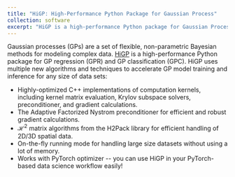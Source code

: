 ```yaml
---
title: "HiGP: High-Performance Python Package for Gaussian Process"
collection: software
excerpt: "HiGP is a high-performance Python package for Gaussian Process."
---
```


Gaussian processes (GPs) are a set of flexible, non-parametric Bayesian methods for modeling complex data. [HiGP](https://github.com/huanghua1994/HiGP) is a high-performance Python package for GP regression (GPR) and GP classification (GPC). HiGP uses multiple new algorithms and techniques to accelerate GP model training and inference for any size of data sets:

* Highly-optimized C++ implementations of computation kernels, including kernel matrix evaluation, Krylov subspace solvers, preconditioner, and gradient calculations.
* The Adaptive Factorized Nystrom preconditioner for efficient and robust gradient calculations.
* $\mathcal{H}^2$ matrix algorithms from the H2Pack library for efficient handling of 2D/3D spatial data.
* On-the-fly running mode for handling large size datasets without using a lot of memory.
* Works with PyTorch optimizer -- you can use HiGP in your PyTorch-based data science workflow easily!
